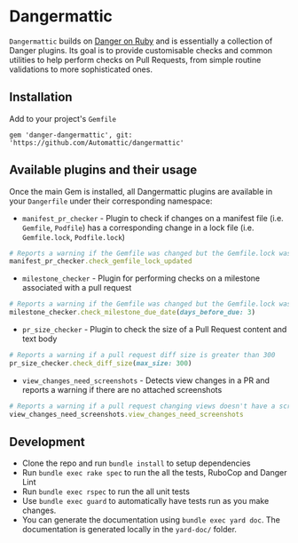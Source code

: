 # Dangermattic
`Dangermattic` builds on [Danger on Ruby](https://danger.systems/ruby/) and is essentially a collection of Danger plugins. Its goal is to provide customisable checks and common utilities to help perform checks on Pull Requests, from simple routine validations to more sophisticated ones.

## Installation

Add to your project's `Gemfile`
```
gem 'danger-dangermattic', git: 'https://github.com/Automattic/dangermattic'
```

## Available plugins and their usage

Once the main Gem is installed, all Dangermattic plugins are available in your `Dangerfile` under their corresponding namespace:

- `manifest_pr_checker` - Plugin to check if changes on a manifest file (i.e. `Gemfile`, `Podfile`) has a corresponding change in a lock file (i.e. `Gemfile.lock`, `Podfile.lock`)
```ruby
# Reports a warning if the Gemfile was changed but the Gemfile.lock wasn't
manifest_pr_checker.check_gemfile_lock_updated
```
- `milestone_checker` - Plugin for performing checks on a milestone associated with a pull request
```ruby
# Reports a warning if the Gemfile was changed but the Gemfile.lock wasn't
milestone_checker.check_milestone_due_date(days_before_due: 3)
```
- `pr_size_checker` - Plugin to check the size of a Pull Request content and text body
```ruby
# Reports a warning if a pull request diff size is greater than 300
pr_size_checker.check_diff_size(max_size: 300)
```
- `view_changes_need_screenshots` - Detects view changes in a PR and reports a warning if there are no attached screenshots
```ruby
# Reports a warning if a pull request changing views doesn't have a screenshot
view_changes_need_screenshots.view_changes_need_screenshots
```

## Development

- Clone the repo and run `bundle install` to setup dependencies
- Run `bundle exec rake spec` to run the all the tests, RuboCop and Danger Lint
- Run `bundle exec rspec` to run the all unit tests
- Use `bundle exec guard` to automatically have tests run as you make changes.
- You can generate the documentation using `bundle exec yard doc`. The documentation is generated locally in the `yard-doc/` folder.

